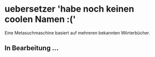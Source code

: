# uebersetzer 'habe noch keinen coolen Namen :('

Eine Metasuchmaschine basiert auf mehreren bekannten Wörterbücher.

## In Bearbeitung ...
